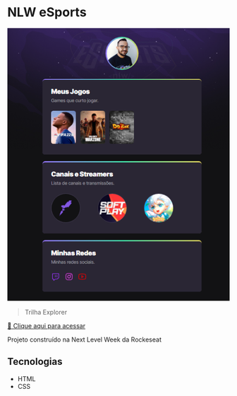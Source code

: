 # NLW eSports

![preview](./assets/preview.png)

> Trilha Explorer

[🔗 Clique aqui para acessar](https://laerciodiniz.github.com.io/nlw-esports-explorer)

Projeto construído na Next Level Week da Rockeseat

## Tecnologias

- HTML
- CSS